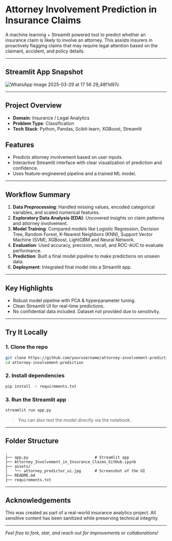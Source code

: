 # Attorney Involvement Prediction in Insurance Claims

A machine learning + Streamlit powered tool to predict whether an insurance claim is likely to involve an attorney. This assists insurers in proactively flagging claims that may require legal attention based on the claimant, accident, and policy details.

---

## Streamlit App Snapshot

![WhatsApp Image 2025-03-29 at 17 56 29_48f1d97c](https://github.com/user-attachments/assets/9ae6174a-1c96-47f6-bd29-4a0642a42a00)

---

## Project Overview

- **Domain**: Insurance / Legal Analytics  
- **Problem Type**: Classification  
- **Tech Stack**: Python, Pandas, Scikit-learn, XGBoost, Streamlit 

## Features

- Predicts attorney involvement based on user inputs.
- Interactive Streamlit interface with clear visualization of prediction and confidence.
- Uses feature-engineered pipeline and a trained ML model.

---

## Workflow Summary

1. **Data Preprocessing**: Handled missing values, encoded categorical variables, and scaled numerical features.
2. **Exploratory Data Analysis (EDA)**: Uncovered insights on claim patterns and attorney involvement.
3. **Model Training**: Compared models like Logistic Regression, Decision Tree, Random Forest, K-Nearest Neighbors (KNN), Support Vector Machine (SVM), XGBoost, LightGBM and Neural Network.
4. **Evaluation**: Used accuracy, precision, recall, and ROC-AUC to evaluate performance.
5. **Prediction**: Built a final model pipeline to make predictions on unseen data.
6. **Deployment**: Integrated final model into a Streamlit app.

---

## Key Highlights

- Robust model pipeline with PCA & hyperparameter tuning.
- Clean Streamlit UI for real-time predictions.
- No confidential data included. Dataset not provided due to sensitivity.

---

## Try It Locally

### 1. Clone the repo

```bash
git clone https://github.com/yourusername/attorney-involvement-prediction.git
cd attorney-involvement-prediction
```

### 2. Install dependencies

```bash
pip install -r requirements.txt
```

### 3. Run the Streamlit app

```bash
streamlit run app.py
```

> You can also test the model directly via the notebook.

---

## Folder Structure

```
.
├── app.py                             # Streamlit app
├── Attorney_Involvement_in_Insurance_Claims_GitHub.ipynb
├── assets/
│   └── attorney_predictor_ui.jpg      # Screenshot of the UI
├── README.md
├── requirements.txt
```

---

## Acknowledgements

This was created as part of a real-world insurance analytics project. All sensitive content has been sanitized while preserving technical integrity.

---

*Feel free to fork, star, and reach out for improvements or collaborations!*
